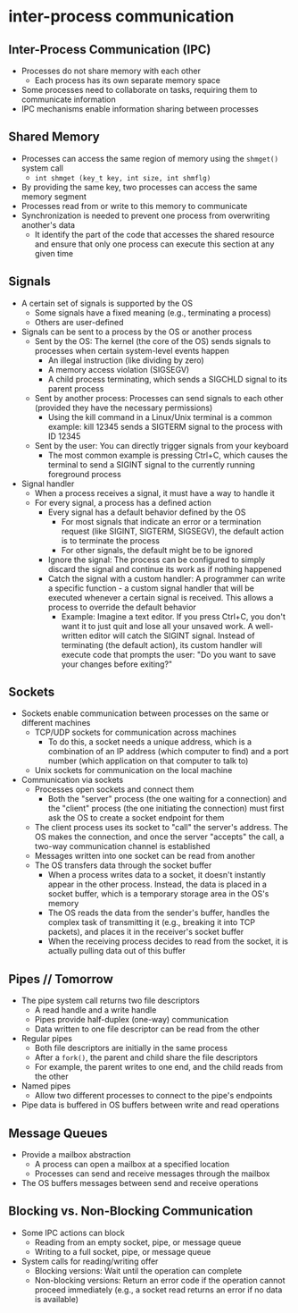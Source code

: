 
# inter-process communication

## Inter-Process Communication (IPC)

- Processes do not share memory with each other
  - Each process has its own separate memory space
- Some processes need to collaborate on tasks, requiring them to communicate information
- IPC mechanisms enable information sharing between processes

## Shared Memory

- Processes can access the same region of memory using the `shmget()` system call
  - `int shmget (key_t key, int size, int shmflg)`
- By providing the same key, two processes can access the same memory segment
- Processes read from or write to this memory to communicate
- Synchronization is needed to prevent one process from overwriting another's data
  - It identify the part of the code that accesses the shared resource and ensure that only one process can execute this section at any given time

<!-- ![img](./img/24.png) -->

## Signals

- A certain set of signals is supported by the OS
  - Some signals have a fixed meaning (e.g., terminating a process)
  - Others are user-defined
- Signals can be sent to a process by the OS or another process
  - Sent by the OS: The kernel (the core of the OS) sends signals to processes when certain system-level events happen
    - An illegal instruction (like dividing by zero)
    - A memory access violation (SIGSEGV)
    - A child process terminating, which sends a SIGCHLD signal to its parent process
  - Sent by another process: Processes can send signals to each other (provided they have the necessary permissions)
    - Using the kill command in a Linux/Unix terminal is a common example: kill 12345 sends a SIGTERM signal to the process with ID 12345
  - Sent by the user: You can directly trigger signals from your keyboard
    - The most common example is pressing Ctrl+C, which causes the terminal to send a SIGINT signal to the currently running foreground process
- Signal handler
  - When a process receives a signal, it must have a way to handle it
  - For every signal, a process has a defined action
    - Every signal has a default behavior defined by the OS
      - For most signals that indicate an error or a termination request (like SIGINT, SIGTERM, SIGSEGV), the default action is to terminate the process
      - For other signals, the default might be to be ignored
    - Ignore the signal: The process can be configured to simply discard the signal and continue its work as if nothing happened
    - Catch the signal with a custom handler: A programmer can write a specific function - a custom signal handler that will be executed whenever a certain signal is received. This allows a process to override the default behavior
      - Example: Imagine a text editor. If you press Ctrl+C, you don't want it to just quit and lose all your unsaved work. A well-written editor will catch the SIGINT signal. Instead of terminating (the default action), its custom handler will execute code that prompts the user: "Do you want to save your changes before exiting?"

## Sockets

- Sockets enable communication between processes on the same or different machines
  - TCP/UDP sockets for communication across machines
    - To do this, a socket needs a unique address, which is a combination of an IP address (which computer to find) and a port number (which application on that computer to talk to)
  - Unix sockets for communication on the local machine
- Communication via sockets
  - Processes open sockets and connect them
    - Both the "server" process (the one waiting for a connection) and the "client" process (the one initiating the connection) must first ask the OS to create a socket endpoint for them
  - The client process uses its socket to "call" the server's address. The OS makes the connection, and once the server "accepts" the call, a two-way communication channel is established
  - Messages written into one socket can be read from another
  - The OS transfers data through the socket buffer
    - When a process writes data to a socket, it doesn't instantly appear in the other process. Instead, the data is placed in a socket buffer, which is a temporary storage area in the OS's memory
    - The OS reads the data from the sender's buffer, handles the complex task of transmitting it (e.g., breaking it into TCP packets), and places it in the receiver's socket buffer
    - When the receiving process decides to read from the socket, it is actually pulling data out of this buffer

## Pipes // Tomorrow

- The pipe system call returns two file descriptors
  - A read handle and a write handle
  - Pipes provide half-duplex (one-way) communication
  - Data written to one file descriptor can be read from the other
- Regular pipes
  - Both file descriptors are initially in the same process
  - After a `fork()`, the parent and child share the file descriptors
  - For example, the parent writes to one end, and the child reads from the other
- Named pipes
  - Allow two different processes to connect to the pipe's endpoints
- Pipe data is buffered in OS buffers between write and read operations

## Message Queues

- Provide a mailbox abstraction
  - A process can open a mailbox at a specified location
  - Processes can send and receive messages through the mailbox
- The OS buffers messages between send and receive operations

## Blocking vs. Non-Blocking Communication

- Some IPC actions can block
  - Reading from an empty socket, pipe, or message queue
  - Writing to a full socket, pipe, or message queue
- System calls for reading/writing offer
  - Blocking versions: Wait until the operation can complete
  - Non-blocking versions: Return an error code if the operation cannot proceed immediately (e.g., a socket read returns an error if no data is available)
